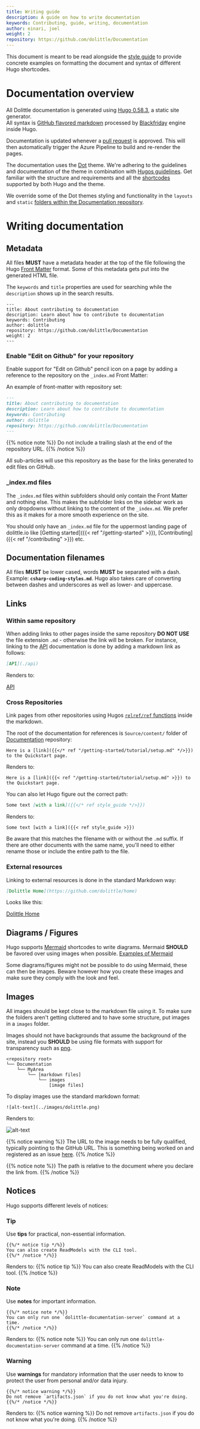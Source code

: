 ```yaml
---
title: Writing guide
description: A guide on how to write documentation
keywords: Contributing, guide, writing, documentation
author: einari, joel
weight: 2
repository: https://github.com/dolittle/Documentation
---
```


This document is meant to be read alongside the [style guide](./style_guide) to provide concrete examples on formatting the document and syntax of different Hugo shortcodes.

# Documentation overview

All Dolittle documentation is generated using [Hugo 0.58.3](https://gohugo.io), a static site generator.  
All syntax is [GitHub flavored markdown](https://github.github.com/gfm/) processed by [Blackfriday](https://github.com/russross/blackfriday) engine inside Hugo.

Documentation is updated whenever a [pull request](https://help.github.com/articles/about-pull-requests/) is approved. This will then automatically trigger the Azure Pipeline to build and re-render the pages.

The documentation uses the [Dot](https://github.com/Gethugothemes/dot-hugo-documentation-theme.git) theme.
We're adhering to the guidelines and documentation of the theme in combination with [Hugos guidelines](https://gohugo.io/documentation/).
Get familiar with the structure and requirements and all the [shortcodes](https://gohugo.io/content-management/shortcodes/) supported by both Hugo and the theme.

We override some of the Dot themes styling and functionality in the `layouts` and `static` [folders within the Documentation repository](https://github.com/dolittle/Documentation/tree/master/Source).


# Writing documentation

## Metadata

All files **MUST** have a metadata header at the top of the file following the Hugo [Front Matter](https://gohugo.io/content-management/front-matter/) format. Some of this metadata gets put into the generated HTML file.

The `keywords` and `title` properties are used for searching while the `description` shows up in the search results.

```text
---
title: About contributing to documentation
description: Learn about how to contribute to documentation
keywords: Contributing
author: dolittle
repository: https://github.com/dolittle/Documentation
weight: 2
---
```

### Enable "Edit on Github" for your repository

Enable support for "Edit on Github" pencil icon on a page by adding a reference to the repository on the `_index.md` Front Matter:


An example of front-matter with repository set:
```markdown
---
title: About contributing to documentation
description: Learn about how to contribute to documentation
keywords: Contributing
author: dolittle
repository: https://github.com/dolittle/Documentation
---
```

{{% notice note %}}
Do not include a trailing slash at the end of the repository URL.
{{% /notice %}}

All sub-articles will use this repository as the base for the links generated to edit files on GitHub.

### _index.md files
The `_index.md` files within subfolders should only contain the Front Matter and nothing else. This makes the subfolder links on the sidebar work as only dropdowns without linking to the content of the `_index.md`. We prefer this as it makes for a more smooth experience on the site.

You should only have an `_index.md` file for the uppermost landing page of dolittle.io like [Getting started]({{< ref "/getting-started" >}}), [Contributing]({{< ref "/contributing" >}}) etc.

## Documentation filenames

All files **MUST** be lower cased, words **MUST** be separated with a dash. Example: **`csharp-coding-styles.md`**. Hugo also takes care of converting between dashes and underscores as well as lower- and uppercase.


## Links

### Within same repository

When adding links to other pages inside the same repository **DO NOT USE** the file extension `.md` - otherwise the link
will be broken. For instance, linking to the [API](./api) documentation is done by adding a markdown link
as follows:

```markdown
[API](./api)
```

Renders to:

[API](./api)


### Cross Repositories
Link pages from other repositories using Hugos [`relref/ref` functions](https://gohugo.io/content-management/shortcodes/#ref-and-relref) inside the markdown.

The root of the documentation for references is `Source/content/` folder of [Documentation](https://github.com/dolittle/Documentation) repository:

```console
Here is a [link]({{</* ref "/getting-started/tutorial/setup.md" */>}}) to the Quickstart page.
```

Renders to:
```
Here is a [link]({{< ref "/getting-started/tutorial/setup.md" >}}) to the Quickstart page.
```

You can also let Hugo figure out the correct path:

```markdown
Some text [with a link]({{</* ref style_guide */>}})
```

Renders to:
```
Some text [with a link]({{< ref style_guide >}})
```

Be aware that this matches the filename with or without the `.md` suffix. If there are other documents with the same name, you'll need to either rename those or include the entire path to the file.


### External resources

Linking to external resources is done in the standard Markdown way:

```markdown
[Dolittle Home](https://github.com/dolittle/home)
```

Looks like this:

[Dolittle Home](https://github.com/dolittle/home)


## Diagrams / Figures
Hugo supports [Mermaid](https://mermaidjs.github.io) shortcodes to write diagrams. Mermaid **SHOULD** be favored over using images when possible. [Examples of Mermaid](https://docdock.netlify.com/shortcodes/mermaid/)

Some diagrams/figures might not be possible to do using Mermaid, these can then be images. Beware however how you create these images and make sure they comply with the look and feel.

## Images

All images should be kept close to the markdown file using it.
To make sure the folders aren't getting cluttered and to have some structure, put images in a `images` folder.

Images should not have backgrounds that assume the background of the site, instead you **SHOULD** be using file formats with support for transparency such as [png](https://en.wikipedia.org/wiki/Portable_Network_Graphics).

```
<repository root>
└── Documentation
    └── MyArea
        └── [markdown files]
            └── images
                [image files]
```

To display images use the standard markdown format:
```
![alt-text](../images/dolittle.png)
```
Renders to:

![alt-text](../images/dolittle.png)

{{% notice warning %}}
The URL to the image needs to be fully qualified, typically pointing to the GitHub URL.
This is something being worked on and registered as an issue [here](https://github.com/dolittle/Documentation/issues/13).
{{% /notice %}}

{{% notice note %}}
The path is relative to the document where you declare the link from.
{{% /notice %}}


## Notices
Hugo supports different levels of notices:

### Tip
Use **tips** for practical, non-essential information.
```
{{%/* notice tip */%}}
You can also create ReadModels with the CLI tool.
{{%/* /notice */%}}
```
Renders to:
{{% notice tip %}}
You can also create ReadModels with the CLI tool.
{{% /notice %}}

### Note
Use **notes** for important information.
```
{{%/* notice note */%}}
You can only run one `dolittle-documentation-server` command at a time.
{{%/* /notice */%}}
```
Renders to:
{{% notice note %}}
You can only run one `dolittle-documentation-server` command at a time.
{{% /notice %}}

### Warning
Use **warnings** for mandatory information that the user needs to know to protect the user from personal and/or data injury.
```
{{%/* notice warning */%}}
Do not remove `artifacts.json` if you do not know what you're doing.
{{%/* /notice */%}}
```
Renders to:
{{% notice warning %}}
Do not remove `artifacts.json` if you do not know what you're doing.
{{% /notice %}}

